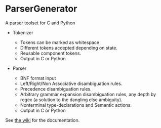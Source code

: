 # ParserGenerator
A parser toolset for C and Python

- Tokenizer
  - Tokens can be marked as whitespace
  - Different tokens accepted depending on state.
  - Reusable component tokens.
  - Output in C or Python

- Parser
  - BNF format input
  - Left/Right/Non Associative disambiguation rules.
  - Precedence disambiguation rules.
  - Arbitrary grammar expansion disambiguation rules, any depth by regex (a solution to the dangling else ambiguity).
  - Nonterminal type-declarations and Semantic actions.
  - Output in C or Python

See [the wiki](https://github.com/rn-src/parsergenerator/wiki) for the documentation.
